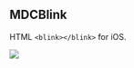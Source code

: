 ## MDCBlink

HTML `<blink></blink>` for iOS.

![](http://f.cl.ly/items/191d0y2D3u2M0r0G2D1p/MDCBlink.gif)
